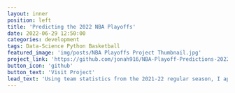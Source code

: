 ```yaml
---
layout: inner
position: left
title: 'Predicting the 2022 NBA Playoffs'
date: 2022-06-29 12:50:00
categories: development
tags: Data-Science Python Basketball
featured_image: 'img/posts/NBA Playoffs Project Thumbnail.jpg'
project_link: 'https://github.com/jonah916/NBA-Playoff-Predictions-2022'
button_icon: 'github'
button_text: 'Visit Project'
lead_text: 'Using team statistics from the 2021-22 regular season, I applied K-means clustering to every NBA team in an attempt to predict playoff series outcomes.'
---
```


